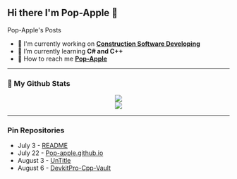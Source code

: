 ## Hi there I'm Pop-Apple 🤍

Pop-Apple's Posts

* 🖤 I'm currently working on **[Construction Software Developing](https://github.com/Pop-Apple/Pop-Apple/blob/main/image/Construction_Formulation_Calculator.png?raw=true)**
* 🤍 I’m currently learning **C# and C++**
* 🖤 How to reach me **[Pop-Apple](https://github.com/Pop-Apple)**

---

### 
<!--
<p align="center"> 
  <img src="https://github.com/Pop-Apple/Pop-Apple/blob/main/image/Sky%20City.gif?raw=true" />
</p>
-->

### 👀 My Github Stats
<p align=center>

<img src="https://github-readme-stats.vercel.app/api?username=Pop-Apple&show_icons=true&theme=nord">
<br>
<img src="https://github-readme-stats.vercel.app/api/top-langs/?username=Pop-Apple&layout=compact&theme=nord">

</p>

---

### Pin Repositories

* July 3 - [README](https://github.com/Pop-Apple/Pop-Apple) 
* July 22 - [Pop-apple.github.io](https://github.com/Pop-Apple/Pop-Apple.github.io)
* August 3 - [UnTitle](https://github.com/Pop-Apple/Hello-Python-World)
* August 6 - [DevkitPro-Cpp-Vault](https://github.com/Pop-Apple/Cpp-Vault)
